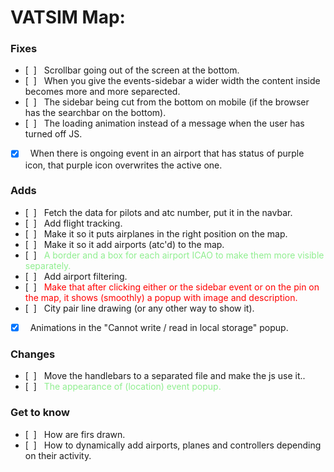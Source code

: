 <!-- # As for general Maps:                  &nbsp;
### Fixes
- [&nbsp;&nbsp;] &nbsp;Fix the issue with options not being aligned and well displayed.
- [&nbsp;&nbsp;]

### Adds

- [x] &nbsp;Country code in the right bottom

### Changes
- [&nbsp;&nbsp;] &nbsp;Apperance of zoom button

#
&nbsp; -->
# VATSIM Map:
### Fixes
- [&nbsp;&nbsp;] &nbsp; Scrollbar going out of the screen at the bottom.
- [&nbsp;&nbsp;] &nbsp; When you give the events-sidebar a wider width the content inside becomes more and more separected.
- [&nbsp;&nbsp;] &nbsp; The sidebar being cut from the bottom on mobile (if the browser has the searchbar on the bottom).
- [&nbsp;&nbsp;] &nbsp; The loading animation instead of a message when the user has turned off JS.
- [x] &nbsp; When there is ongoing event in an airport that has status of purple icon, that purple icon overwrites the active one.

### Adds

- [&nbsp;&nbsp;] &nbsp; Fetch the data for pilots and atc number, put it in the navbar.
- [&nbsp;&nbsp;] &nbsp; Add flight tracking.
- [&nbsp;&nbsp;] &nbsp; Make it so it puts airplanes in the right position on the map.
- [&nbsp;&nbsp;] &nbsp; Make it so it add airports (atc'd) to the map.
- [&nbsp;&nbsp;] &nbsp; <span style="color:lightgreen">A border and a box for each airport ICAO to make them more visible separately. </span>
- [&nbsp;&nbsp;] &nbsp; Add airport filtering.
- [&nbsp;&nbsp;] &nbsp; <span style="color:red">Make that after clicking either or the sidebar event or on the pin on the map, it shows (smoothly) a popup with image and description. </span>
- [&nbsp;&nbsp;] &nbsp; City pair line drawing (or any other way to show it).
- [x] &nbsp; Animations in the "Cannot write / read in local storage" popup.


### Changes
- [&nbsp;&nbsp;] &nbsp; Move the handlebars to a separated file and make the js use it..
- [&nbsp;&nbsp;] &nbsp; <span style="color:lightgreen">The appearance of (location) event popup. </span>

### Get to know
- [&nbsp;&nbsp;] &nbsp; How are firs drawn.
- [&nbsp;&nbsp;] &nbsp; How to dynamically add airports, planes and controllers depending on their activity.
